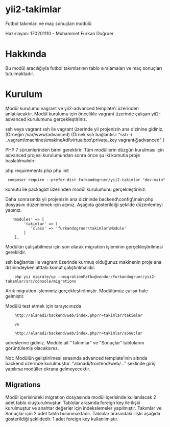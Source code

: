 # yii2-takimlar

Futbol takımları ve maç sonuçları modülü

Hazırlayan:
170201110 - Muhammet Furkan Doğruer

# Hakkında

Bu modül aracılığıyla futbol takımlarının tablo sıralamaları ve maç sonuçları tutulmaktadır.

# Kurulum

Modül kurulumu vagrant ve yii2-advanced template'i üzerinden anlatılacaktır. Modül kurulumu için öncelikle vagrant üzerinde çalışan yii2-advanced kurulumunu gerçekleştiriniz.

ssh veya vagrant ssh ile vagrant üzerinde yii projenizin ana dizinine gidiniz.(Örneğin /var/www/advanced)
(Örnek ssh bağlantısı: "ssh -i .\.vagrant\machines\makineAdi\virtualbox\private_key vagrant@advanced" )

PHP 7 sürümlerinden birini gerektirir. Tüm modüllerin düzgün kurulması için advanced projesi kurulumundan sonra önce şu iki komutla proje başlatılmalıdır:

php requirements.php
php init

```
 composer require --prefer-dist furkandogruer/yii2-takimlar "dev-main"
 ```

 komutu ile packagist üzerinden modül kurulumunu gerçekleştiriniz.
    
Daha sonrasında yii projenizin ana dizininde backend\config\main.php dosyasını düzenlemek için açınız. Aşağıda gösterildiği şekilde düzenlemeyi yapınız.

```
   'modules' => [
        'takimlar' => [
           'class' => 'furkandogruer\takimlar\Module'
        ]
    ],
 ```

Modülün çalışabilmesi için son olarak migration işleminin gerçekleştirilmesi gereklidir.

ssh bağlantısı ile vagrant üzerinde kurmuş olduğunuz makinenin proje ana dizinindeyken alttaki komut çalıştırılmalıdır.

```
    php yii migrate/up --migrationPath=@vendor/furkandogruer/yii2-takımlar/src/console/migrations
 ```

 Artık migration işlemimiz gerçekleştirilmiştir. Modülümüz çalışır hale gelmiştir.

 Modülü test etmek için tarayıcınızda 

```
    http://alanadi/backend/web/index.php?r=takimlar/takimlar
    
    ve 
    
    http://alanadi/backend/web/index.php?r=takimlar/sonuclar
```
 adreslerine gidiniz. Modüle ait "Takımlar" ve "Sonuçlar" tablolarını görüntülemiş olacaksınız.
 
 Not: Modülün geliştirilmesi sırasında advanced template'inin altında backend üzerinde kurulmuştur. "alanadi/frontend/web/..." şeklinde giriş yapılırsa modüller ekrana gelmeyecektir.

## Migrations

Modül içerisindeki migration dosyasında modül içerisinde kullanılacak 2 adet tablo oluşturulmuştur. Tablolar arasında foreign key ile ilişki kurulmuştur ve anahtar değerler için indekslemeler yapılmıştır. Takımlar ve Sonuçlar için 2 adet tablo bulunmaktadır. Tablolar arasındaki ilişki aşağıda gösterildiği şekildedir. 1 adet foreign key kullanılmıştır.





